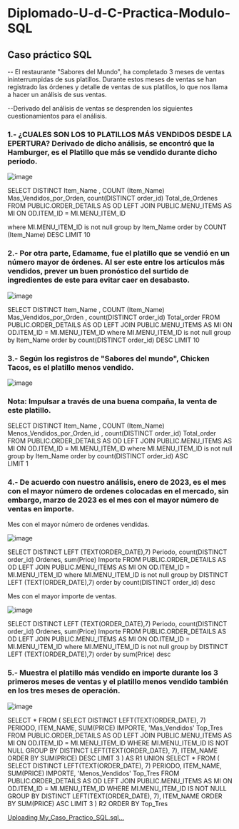 # Diplomado-U-d-C-Practica-Modulo-SQL

## Caso práctico SQL

-- El restaurante "Sabores del Mundo", ha completado 3 meses de ventas ininterrumpidas de sus platillos. 
Durante estos meses de ventas se han registrado las órdenes y detalle de ventas de sus platillos, lo que nos llama a hacer un análisis de sus ventas.

--Derivado del análisis de ventas se desprenden los siguientes cuestionamientos para el análisis.

### 1.- ¿CUALES SON LOS 10 PLATILLOS MÁS VENDIDOS DESDE LA EPERTURA? Derivado de dicho análisis, se encontró que la Hamburger, es el Platillo que más se vendido durante dicho periodo.

![image](https://github.com/user-attachments/assets/1ad7aa39-7c80-4dd4-811c-f182543f9eac)

SELECT
	DISTINCT Item_Name  ,  COUNT (Item_Name) Mas_Vendidos_por_Orden, 
	count(DISTINCT order_id) Total_de_Ordenes
FROM
	PUBLIC.ORDER_DETAILS AS OD
	LEFT JOIN PUBLIC.MENU_ITEMS AS MI ON OD.ITEM_ID = MI.MENU_ITEM_ID

where  MI.MENU_ITEM_ID is not null 
group by Item_Name 
order by COUNT (Item_Name) DESC LIMIT 10

### 2.- Por otra parte, Edamame, fue el platillo que se vendió en un número mayor de órdenes. Al ser este entre los artículos más vendidos, prever un buen pronóstico del surtido de ingredientes de este para evitar caer en desabasto.

![image](https://github.com/user-attachments/assets/3175694f-2d1b-424b-9f19-7118826dc6ed)

SELECT
	DISTINCT Item_Name  ,  COUNT (Item_Name) Mas_Vendidos_por_Orden , count(DISTINCT order_id) Total_order
FROM
	PUBLIC.ORDER_DETAILS AS OD
	LEFT JOIN PUBLIC.MENU_ITEMS AS MI ON OD.ITEM_ID = MI.MENU_ITEM_ID
where  MI.MENU_ITEM_ID is not null 
group by Item_Name 
order by count(DISTINCT order_id)  DESC 
LIMIT 10

### 3.- Según los registros de "Sabores del mundo", Chicken Tacos, es el platillo menos vendido.

![image](https://github.com/user-attachments/assets/2c39c8c4-ae93-4079-9f9b-ed0455d33be4)

### Nota: Impulsar a través de una buena compaña, la venta de este platillo.

SELECT
	DISTINCT Item_Name  ,  COUNT (Item_Name) Menos_Vendidos_por_Orden_id , count(DISTINCT order_id) Total_order
FROM
	PUBLIC.ORDER_DETAILS AS OD
	LEFT JOIN PUBLIC.MENU_ITEMS AS MI ON OD.ITEM_ID = MI.MENU_ITEM_ID
where  MI.MENU_ITEM_ID is not null 
group by Item_Name 
order by count(DISTINCT order_id)  ASC  
LIMIT 1

### 4.- De acuerdo con nuestro análisis, enero de 2023, es el mes con el mayor número de ordenes colocadas en el mercado, sin embargo, marzo de 2023 es el mes con el mayor número de ventas en importe.

Mes con el mayor número de ordenes vendidas.

![image](https://github.com/user-attachments/assets/a5f16eab-e664-4637-b668-ff464345cf15)

SELECT 
DISTINCT LEFT (TEXT(ORDER_DATE),7) Periodo, count(DISTINCT order_id) Ordenes, sum(Price) Importe
FROM
	PUBLIC.ORDER_DETAILS AS OD
	LEFT JOIN PUBLIC.MENU_ITEMS AS MI ON OD.ITEM_ID = MI.MENU_ITEM_ID
where  MI.MENU_ITEM_ID is not null 
group by DISTINCT LEFT (TEXT(ORDER_DATE),7)
order by count(DISTINCT order_id) desc 

Mes con el mayor importe de ventas.

![image](https://github.com/user-attachments/assets/027d6165-d58b-4e47-b246-20cb0c27a967)

SELECT 
DISTINCT LEFT (TEXT(ORDER_DATE),7) Periodo, count(DISTINCT order_id) Ordenes, sum(Price) Importe
FROM
	PUBLIC.ORDER_DETAILS AS OD
	LEFT JOIN PUBLIC.MENU_ITEMS AS MI ON OD.ITEM_ID = MI.MENU_ITEM_ID
where  MI.MENU_ITEM_ID is not null 
group by DISTINCT LEFT (TEXT(ORDER_DATE),7)
order by sum(Price) desc 

### 5.- Muestra el platillo más vendido en importe durante los 3 primeros meses de ventas y el platillo menos vendido también en los tres meses de operación.

![image](https://github.com/user-attachments/assets/d210d3d2-3f9b-496a-af09-84516fa0df55)

SELECT
	*
FROM
	(
		SELECT DISTINCT
			LEFT(TEXT(ORDER_DATE), 7) PERIODO,
			ITEM_NAME,
			SUM(PRICE) IMPORTE,
			'Mas_Vendidos' Top_Tres
		FROM
			PUBLIC.ORDER_DETAILS AS OD
			LEFT JOIN PUBLIC.MENU_ITEMS AS MI ON OD.ITEM_ID = MI.MENU_ITEM_ID
		WHERE
			MI.MENU_ITEM_ID IS NOT NULL
		GROUP BY DISTINCT
			LEFT(TEXT(ORDER_DATE), 7),
			ITEM_NAME
		ORDER BY
			SUM(PRICE) DESC
		LIMIT
			3
	) AS R1
UNION
SELECT
	*
FROM
	(
		SELECT DISTINCT
			LEFT(TEXT(ORDER_DATE), 7) PERIODO,
			ITEM_NAME,
			SUM(PRICE) IMPORTE,
			'Menos_Vendidos' Top_Tres
		FROM
			PUBLIC.ORDER_DETAILS AS OD
			LEFT JOIN PUBLIC.MENU_ITEMS AS MI ON OD.ITEM_ID = MI.MENU_ITEM_ID
		WHERE
			MI.MENU_ITEM_ID IS NOT NULL
		GROUP BY DISTINCT
			LEFT(TEXT(ORDER_DATE), 7),
			ITEM_NAME
		ORDER BY
			SUM(PRICE) ASC
		LIMIT
			3
	) R2
ORDER BY
	Top_Tres

[Uploading My_Caso_Practico_SQL.sql…]()
